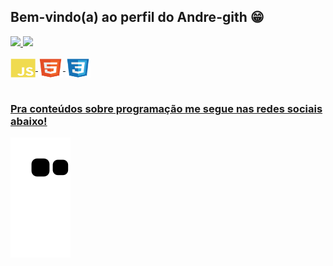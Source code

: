 ## Bem-vindo(a) ao perfil do Andre-gith 😁

 <div>
   <a href="https://github.com/Andre-gith">
   <img height="180em" src="https://github-readme-stats.vercel.app/api?username=Andre-gith&show_icons=true&theme=tokyonight&include_all_commits=true&count_private=true"/>
   <img height="180em" src="https://github-readme-stats.vercel.app/api/top-langs/?username=Andre-gith
&layout=compact&langs_count=6&theme=tokyonight"/>

</div>
<div style="display: inline_block"><br>
  <img align="center" alt="Js" height="30" width="40" src="https://raw.githubusercontent.com/devicons/devicon/master/icons/javascript/javascript-plain.svg">
  <img align="center" alt="HTML" height="30" width="40" src="https://raw.githubusercontent.com/devicons/devicon/master/icons/html5/html5-original.svg">
  <img align="center" alt="CSS" height="30" width="40" src="https://raw.githubusercontent.com/devicons/devicon/master/icons/css3/css3-original.svg">
</div>
 
 <br>
 
  ### Pra conteúdos sobre programação me segue nas redes sociais abaixo!
 
<div> 
  
 
 
  ![Snake animation](https://github.com/Andre-gith/Andre-gith/blob/output/github-contribution-grid-snake.svg)

</div>
